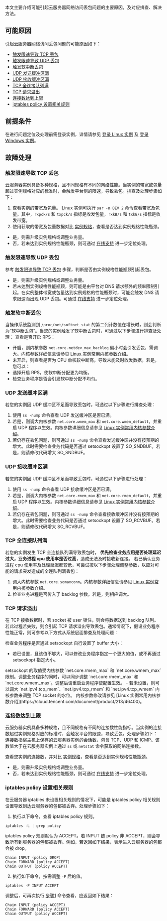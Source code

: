本文主要介绍可能引起云服务器网络访问丢包问题的主要原因，及对应排查、解决方法。

## 可能原因
引起云服务器网络访问丢包问题的可能原因如下：
- [触发限速导致 TCP 丢包](#tcpPacketLoss)
- [触发限速导致 UDP 丢包](#udpPacketLoss)
- [触发软中断丢包](#softInterrupt)
- [UDP 发送缓冲区满](#sendBuffer)
- [UDP 接收缓冲区满](#receiveBuffer)
- [TCP 全连接队列满](#tcpFullyConnectedQueue)
- [TCP 请求溢出](#tcpRequestOverflow)
- [连接数达到上限](#upperLimit)
- [iptables policy 设置相关规则](#iptablesPolicy)


## 前提条件
在进行问题定位及处理前需登录实例，详情请参见 [登录 Linux 实例](https://cloud.tencent.com/document/product/213/16515) 及 [登录 Windows 实例](https://cloud.tencent.com/document/product/213/35697)。

## 故障处理

### 触发限速导致 TCP 丢包[](id:tcpPacketLoss)
云服务器实例具备多种规格，且不同规格有不同的网络性能。当实例的带宽或包量超过实例规格对应的标准时，会触发平台侧的限速，导致丢包。排查及处理步骤如下：
1. 查看实例的带宽及包量。
Linux 实例可执行 `sar -n DEV 2` 命令查看带宽及包量。其中，`rxpck/s` 和 `txpck/s` 指标是收发包量，`rxkB/s` 和 `txkB/s` 指标是收发带宽。
2. 使用获取的带宽及包量数据对比 [实例规格](https://cloud.tencent.com/document/product/213/11518)，查看是否达到实例规格性能瓶颈。
 - 是，则需升级实例规格或调整业务量。
 - 否，若未达到实例规格性能瓶颈，则可通过 [在线支持](https://cloud.tencent.com/online-service?from=doc_213) 进一步定位处理。

### 触发限速导致 UDP 丢包[](id:udpPacketLoss)
参考 [触发限速导致 TCP 丢包](#tcpPacketLoss) 步骤，判断是否由实例规格性能瓶颈引起丢包。
 - 是，则需升级实例规格或调整业务量。
 - 若未达到实例规格性能瓶颈，则可能是由平台对 DNS 请求额外的频率限制引起。在实例整体带宽或包量达到实例规格的性能瓶颈时，可能会触发 DNS 请求限速而出现 UDP 丢包。可通过 [在线支持](https://cloud.tencent.com/online-service?from=doc_213) 进一步定位处理。


### 触发软中断丢包[](id:softInterrupt)
当操作系统监测到 `/proc/net/softnet_stat` 的第二列计数值在增长时，则会判断为“软中断丢包”。当您的实例触发了软中断丢包时，可通过以下步骤进行排查及处理： 
查看是否开启 RPS：
 - 开启，则内核参数 `net.core.netdev_max_backlog` 偏小时会引发丢包，需调大。内核参数详细信息请参见 [Linux 实例常用内核参数介绍](https://cloud.tencent.com/document/product/213/46400)。
 - 未开启，则查看是否为 CPU 单核软中断高，导致未能及时收发数据。若是，您可以：
  - 选择开启 RPS，使软中断分配更为均衡。
  - 检查业务程序是否会引发软中断分配不均匀。

### UDP 发送缓冲区满[](id:sendBuffer)
若您的实例因 UDP 缓冲区不足而导致丢包时，可通过以下步骤进行排查处理：
1. 使用 `ss -nump` 命令查看 UDP 发送缓冲区是否已满。
2. 若是，则调大内核参数 `net.core.wmem_max` 和 `net.core.wmem_default`，并重启 UDP 程序以生效。内核参数详细信息请参见 [Linux 实例常用内核参数介绍](https://cloud.tencent.com/document/product/213/46400)。
3. 若仍存在丢包问题，则可通过 `ss -nump` 命令查看发送缓冲区并没有按预期的增大。此时需要检查业务代码是否通过 setsockopt 设置了 SO_SNDBUF。若是，则请修改代码增大 SO_SNDBUF。

### UDP 接收缓冲区满[](id:receiveBuffer)
若您的实例因 UDP 缓冲区不足而导致丢包时，可通过以下步骤进行处理：
1. 使用 `ss -nump` 命令查看 UDP 接收缓冲区是否已满。
1. 若是，则调大内核参数 `net.core.rmem_max` 和 `net.core.rmem_default`，并重启 UDP 程序以生效。内核参数详细信息请参见 [Linux 实例常用内核参数介绍](https://cloud.tencent.com/document/product/213/46400)。
2. 若仍存在丢包问题，则可通过 `ss -nump` 命令查看接收缓冲区并没有按预期的增大。此时需要检查业务代码是否通过 setsockopt 设置了 SO_RCVBUF。若是，则请修改代码增大 SO_RCVBUF。

### TCP 全连接队列满[](id:tcpFullyConnectedQueue)
若您的实例发生 TCP 全连接队列满导致丢包时， **优先检查业务应用是否处理延迟过大，业务进程 cpu 使用率是否过高**，造成无法及时接收新连接。 若已确认业务进程 cpu 使用率及处理延迟都较低，可尝试按以下步骤处理调整参数，以应对可能的请求突发造成的全连队列满丢包：
1. 调大内核参数 `net.core.somaxconn`。内核参数详细信息请参见 [Linux 实例常用内核参数介绍](https://cloud.tencent.com/document/product/213/46400)。
2. 检查业务进程是否传入了 backlog 参数。若是，则相应调大。

### TCP 请求溢出[](id:tcpRequestOverflow)
在 TCP 接收数据时，若 socket 被 user 锁住，则会将数据送到 backlog 队列。若此过程若失败，则会引起 TCP 请求溢出导致丢包。通常情况下，假设业务程序性能正常，则可参考以下方式从系统层面排查及处理问题：

检查业务程序是否通过 setsockopt 自行设置了 buffer 大小：
- 若已设置，且该值不够大，可以修改业务程序指定一个更大的值，或不再通过 setsockopt 指定大小。
<dx-alert infotype="explain" title="">
setsockopt 的取值受内核参数 `net.core.rmem_max` 和 `net.core.wmem_max` 限制。调整业务程序的同时，可以同步调整 `net.core.rmem_max` 和  `net.core.wmem_max`。调整后请重启业务程序使配置生效。
</dx-alert>
- 若未设置，则可以调大 `net.ipv4.tcp_mem`、`net.ipv4.tcp_rmem` 和 `net.ipv4.tcp_wmem` 内核参数来调整 TCP socket 的水位。
内核参数修改请参见 [Linux 实例常用内核参数介绍](https://cloud.tencent.com/document/product/213/46400)。

### 连接数达到上限[](id:upperLimit)
云服务器实例具备多种规格，且不同规格有不同的连接数性能指标。当实例的连接数超过实例规格对应的标准时，会触发平台的限速，导致丢包。处理步骤如下：
<dx-alert infotype="explain" title="">
连接数指宿主机上保存的云服务器实例的会话数，包含 TCP、UDP 和 ICMP。该数值大于在云服务器实例上通过 `ss` 或 `netstat` 命令获取的网络连接数。
</dx-alert>

查看您实例的连接数，并对比 [实例规格](https://cloud.tencent.com/document/product/213/11518)，查看是否达到实例规格性能瓶颈。
 - 是，则需升级实例规格或调整业务量。
 - 否，若未达到实例规格性能瓶颈，则可通过 [在线支持](https://cloud.tencent.com/online-service?from=doc_213) 进一步定位处理。


### iptables policy 设置相关规则[](id:iptablesPolicy)
在云服务器 iptables 未设置相关规则的情况下，可能是 iptables policy 相关规则设置导致到达云服务器的包都被丢弃。处理步骤如下：

1. [](id:Step1)执行以下命令，查看 iptables policy 规则。
```
iptables -L | grep policy 
```
iptables policy 规则默认为 ACCEPT。若 INPUT 链 policy 非 ACCEPT，则会导致所有到服务器的包都被丢弃。例如，若返回如下结果，表示进入云服务器的包都会被 drop。
```
Chain INPUT (policy DROP)
Chain FORWARD (policy ACCEPT)
Chain OUTPUT (policy ACCEPT)
```
2. 执行如下命令，按需调整 `-P` 后的值。
```
iptables -P INPUT ACCEPT 
```
调整后，可再次执行 [步骤1](#Step1) 命令查看，应返回如下结果：
```
Chain INPUT (policy ACCEPT)
Chain FORWARD (policy ACCEPT)
Chain OUTPUT (policy ACCEPT)
```
